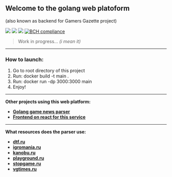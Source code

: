 ## Welcome to the golang web platoform
(also known as backend for Gamers Gazette project)

![](https://img.shields.io/badge/golang-1.17-52a7f7) ![](https://img.shields.io/badge/-postgresql-3294f0) ![](https://img.shields.io/badge/-docker-32c7f0) [![BCH compliance](https://bettercodehub.com/edge/badge/An9rewRyan/Gamers-Gazette?branch=main)](https://bettercodehub.com/)

>  Work in progress... *(i mean it)*

---

### How to launch: 
 1. Go to root directory of this project
 2. Run: docker build -t main . 
 3. Run: docker run -dp 3000:3000 main
 4. Enjoy!

***

**Other projects using this web platform:**
 - **[Golang game news parser](https://github.com/An9rewRyan/golang_game_news_parser)** 
- **[Frontend on react for this service](https://github.com/An9rewRyan/Gamers-Gazette-frontend-react)**

***

**What resources does the parser use:**
 - **[dtf.ru](https://dtf.ru/)**
 - **[igromania.ru](https://www.igromania.ru/)**
 - **[kanobu.ru](https://kanobu.ru/videogames/)**
 - **[playground.ru](https://www.playground.ru/)**
 - **[stopgame.ru](https://stopgame.ru/)**
 - **[vgtimes.ru](https://vgtimes.ru/)**

